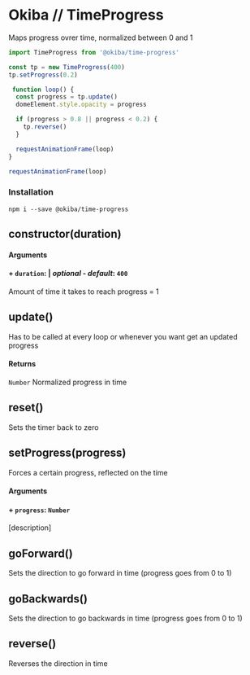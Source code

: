 

# Okiba // TimeProgress
Maps progress ovrer time, normalized between 0 and 1




```javascript
import TimeProgress from '@okiba/time-progress'

const tp = new TimeProgress(400)
tp.setProgress(0.2)

 function loop() {
  const progress = tp.update()
  domeElement.style.opacity = progress

  if (progress > 0.8 || progress < 0.2) {
    tp.reverse()
  }

  requestAnimationFrame(loop)
}

requestAnimationFrame(loop)
```



### Installation
```
npm i --save @okiba/time-progress
```




## constructor(duration)









#### Arguments


#### + `duration`: | _optional_ - _default_: `400`

Amount of time it takes to reach progress = 1






## update()


Has to be called at every loop or whenever you want get an updated progress







#### Returns

`Number` Normalized progress in time
## reset()


Sets the timer back to zero







## setProgress(progress)


Forces a certain progress, reflected on the time







#### Arguments


#### + `progress`: `Number`

[description]






## goForward()


Sets the direction to go forward in time (progress goes from 0 to 1)







## goBackwards()


Sets the direction to go backwards in time (progress goes from 0 to 1)







## reverse()


Reverses the direction in time






